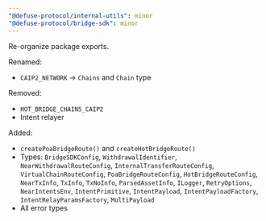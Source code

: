 ```yaml
---
"@defuse-protocol/internal-utils": minor
"@defuse-protocol/bridge-sdk": minor
---
```


Re-organize package exports. 

Renamed:
- `CAIP2_NETWORK` -> `Chains` and `Chain` type

Removed:
- `HOT_BRIDGE_CHAINS_CAIP2`
- Intent relayer

Added:
- `createPoaBridgeRoute()` and `createHotBridgeRoute()`
- Types: `BridgeSDKConfig`, `WithdrawalIdentifier`, `NearWithdrawalRouteConfig`, `InternalTransferRouteConfig`, `VirtualChainRouteConfig`, `PoaBridgeRouteConfig`, `HotBridgeRouteConfig`, `NearTxInfo`, `TxInfo`, `TxNoInfo`, `ParsedAssetInfo`, `ILogger`, `RetryOptions`, `NearIntentsEnv`, `IntentPrimitive`, `IntentPayload`, `IntentPayloadFactory`, `IntentRelayParamsFactory`, `MultiPayload`
- All error types